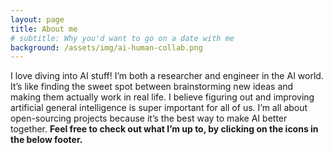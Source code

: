 ```yaml
---
layout: page
title: About me
# subtitle: Why you'd want to go on a date with me
background: /assets/img/ai-human-collab.png
---
```


I love diving into AI stuff! I’m both a researcher and engineer in the AI
world. It’s like finding the sweet spot between brainstorming new ideas and
making them actually work in real life. I believe figuring out and improving
artificial general intelligence is super important for all of us. I’m all
about open-sourcing projects because it’s the best way to make AI better
together. **Feel free to check out what I’m up to, by clicking on the icons in the below footer.**
